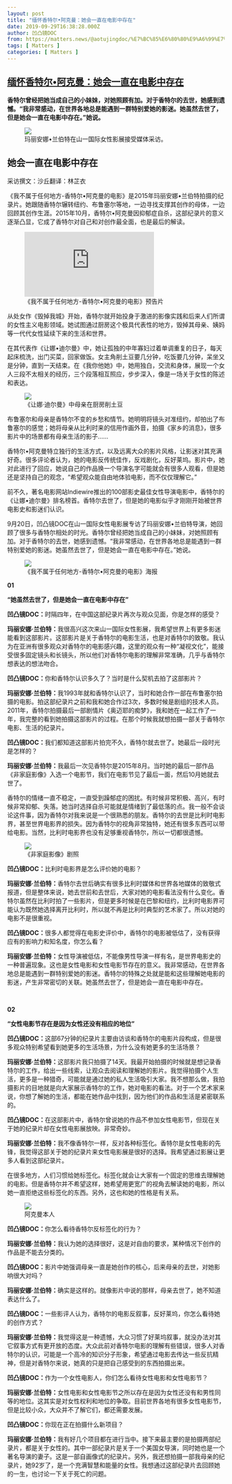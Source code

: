 ```yaml
---
layout: post
title: "缅怀香特尔•阿克曼：她会一直在电影中存在"
date: 2019-09-29T16:38:28.000Z
author: 凹凸镜DOC
from: https://matters.news/@aotujingdoc/%E7%BC%85%E6%80%80%E9%A6%99%E7%89%B9%E5%B0%94-%E9%98%BF%E5%85%8B%E6%9B%BC-%E5%A5%B9%E4%BC%9A%E4%B8%80%E7%9B%B4%E5%9C%A8%E7%94%B5%E5%BD%B1%E4%B8%AD%E5%AD%98%E5%9C%A8-zdpuAxREAywgrsstQ6c4vGQgwwdrZGVqMQCVur6qeytCwfP8G
tags: [ Matters ]
categories: [ Matters ]
---
```

<!--1569775108000-->
[缅怀香特尔•阿克曼：她会一直在电影中存在](https://matters.news/@aotujingdoc/%E7%BC%85%E6%80%80%E9%A6%99%E7%89%B9%E5%B0%94-%E9%98%BF%E5%85%8B%E6%9B%BC-%E5%A5%B9%E4%BC%9A%E4%B8%80%E7%9B%B4%E5%9C%A8%E7%94%B5%E5%BD%B1%E4%B8%AD%E5%AD%98%E5%9C%A8-zdpuAxREAywgrsstQ6c4vGQgwwdrZGVqMQCVur6qeytCwfP8G)
------

<div>
<p><strong>香特尔曾经把她当成自己的小妹妹，对她照顾有加。对于香特尔的去世，她感到遗憾。“我非常感动，在世界各地总是能遇到一群特别爱她的影迷。她虽然去世了，但是她会一直在电影中存在。”她说。</strong></p><figure class="image"><img src="https://assets.matters.news/embed/af6271dc-de29-42bf-b71f-c5deae3b5e11.jpeg" data-asset-id="af6271dc-de29-42bf-b71f-c5deae3b5e11" referrerpolicy="no-referrer"><figcaption><span>玛丽安娜•兰伯特在山一国际女性影展接受媒体采访。</span></figcaption></figure><h2><strong>她会一直在电影中存在</strong> </h2><pre class="ql-syntax">采访撰文：沙丘翻译：林芷衣 </pre><p>《我不属于任何地方-香特尔•阿克曼的电影》是2015年玛丽安娜•兰伯特拍摄的纪录片。她跟随香特尔辗转纽约、布鲁塞尔等地，一边寻找支撑其创作的母体，一边回顾其创作生涯。2015年10月，香特尔•阿克曼因抑郁症自杀，这部纪录片的意义逐渐凸显，它成了香特尔对自己和对创作最全面，也是最后的解读。</p><figure class="embed-video"><div class="iframe-container"><iframe src="https://www.youtube.com/embed/oTdmOCnSA1Y?rel=0" frameborder="0" allowfullscreen="true" sandbox="allow-scripts allow-same-origin allow-popups"></iframe></div><figcaption><span>《我不属于任何地方-香特尔•阿克曼的电影》预告片</span></figcaption></figure><p>从处女作《毁掉我城》开始，香特尔就开始投身于激进的影像实践和后来人们所谓的女性主义电影领域。她试图通过厨房这个极具代表性的地方，毁掉其母亲、姨妈等一代代女性延续下来的生活和世界。</p><p>在其代表作《让娜•迪尔曼》中，她让孤独的中年寡妇过着单调重复的日子，每天起床梳洗，出门买菜，回家做饭。女主角削土豆要几分钟，吃饭要几分钟，呆坐又是分钟，直到一天结束。在《我你他她》中，她用独白，交流和身体，展现一个女人三段不太相关的经历，三个段落相互照应，步步深入，像是一场关于女性的陈述和表达。</p><figure class="image"><img src="https://assets.matters.news/embed/ca286649-e527-471d-94f9-a3ef84aea407.jpeg" data-asset-id="ca286649-e527-471d-94f9-a3ef84aea407" referrerpolicy="no-referrer"><figcaption><span>《让娜·迪尔曼》中母亲在厨房削土豆</span></figcaption></figure><p>布鲁塞尔和母亲是香特尔不变的乡愁和情节。她明明将镜头对准纽约，却拍出了布鲁塞尔的感觉；她将母亲从比利时来的信用作画外音，拍摄《家乡的消息》，很多影片中的场景都有母亲生活的影子……</p><p>香特尔•阿克曼特立独行的生活方式，以及远离大众的影片风格，让影迷对其充满好奇。很多评论者认为，她的电影反传统佳作，反戏剧化，反好莱坞。影片中，她对此进行了回应，她说自己的作品换一个导演名字可能就会有很多人观看，但是她还是坚持自己的观念，“希望观众能自由地体验电影，而不仅仅理解它。”</p><p>前不久，著名电影网站Indiewire推出的100部影史最佳女性导演电影中，香特尔的《让娜•迪尔曼》排名榜首。香特尔去世了，但是她的电影似乎才刚刚开始被世界电影史和影迷们认识。</p><p>9月20日，凹凸镜DOC在山一国际女性电影展专访了玛丽安娜•兰伯特导演，她回顾了很多与香特尔相处的时光。香特尔曾经把她当成自己的小妹妹，对她照顾有加。对于香特尔的去世，她感到遗憾。“我非常感动，在世界各地总是能遇到一群特别爱她的影迷。她虽然去世了，但是她会一直在电影中存在。”她说。</p><figure class="image"><img src="https://assets.matters.news/embed/3037e16f-888b-4442-9078-2cf0527cb720.jpeg" data-asset-id="3037e16f-888b-4442-9078-2cf0527cb720" referrerpolicy="no-referrer"><figcaption><span>《我不属于任何地方-香特尔•阿克曼的电影》海报</span></figcaption></figure><p><strong>01</strong></p><p><strong>“她虽然去世了，但是她会一直在电影中存在”</strong></p><p><strong>凹凸镜DOC：</strong>时隔四年，在中国这部纪录片再次与观众见面，你是怎样的感受？</p><p><strong>玛丽安娜·兰伯特：</strong>我很高兴这次来山一国际女性影展，我希望世界上有更多影迷能看到这部影片。这部影片是关于香特尔的电影生活，也是对香特尔的致敬。我认为在亚洲有很多观众对香特尔的电影感兴趣，这里的观众有一种“凝视文化”，能接受很多固定镜头和长镜头，所以他们对香特尔电影的理解非常准确，几乎与香特尔想表达的想法吻合。</p><p><strong>凹凸镜DOC：</strong>你和香特尔认识多久了？当时是什么契机去拍了这部影片？</p><p><strong>玛丽安娜·兰伯特：</strong>我1993年就和香特尔认识了，当时和她合作一部在布鲁塞尔拍摄的电影。拍这部纪录片之前和我和她合作过3次，多数时候是剧组的技术人员。2011年，香特尔拍摄最后一部剧情片《奥迈耶的痴梦》，我和她在一起工作了一年，我完整的看到她拍摄这部影片的过程。在那个时候我就想拍摄一部关于香特尔电影、生活的纪录片。</p><p><strong>凹凸镜DOC：</strong>我们都知道这部影片拍完不久，香特尔就去世了。她最后一段时光是怎样的？</p><p><strong>玛丽安娜·兰伯特：</strong>我最后一次见香特尔是2015年8月。当时她的最后一部作品《非家庭影像》入选一个电影节，我们在电影节见了最后一面，然后10月她就去世了。 </p><p>香特尔的情绪一直不稳定，一直受到躁郁症的困扰。有时候非常积极、高兴，有时候非常抑郁、失落。她当时选择自杀可能就是情绪到了最低落的点。我一般不会谈论这件事，因为香特尔对我来说是一个很熟悉的朋友。香特尔的去世是比利时电影界，甚至世界电影界的损失。因为香特尔的视角非常独特，她还有很多东西可以带给电影。当然，比利时电影界也没有足够重视香特尔，所以一切都很遗憾。</p><figure class="image"><img src="https://assets.matters.news/embed/e2a80b7a-ac60-441d-a446-648725e975a7.jpeg" data-asset-id="e2a80b7a-ac60-441d-a446-648725e975a7" referrerpolicy="no-referrer"><figcaption><span>《非家庭影像》剧照</span></figcaption></figure><p><strong>凹凸镜DOC：</strong>比利时电影界是怎么评价她的电影？</p><p><strong>玛丽安娜·兰伯特：</strong>香特尔去世后确实有很多比利时媒体和世界各地媒体的致敬式报道，但是整体来说，她去世前和去世后，大家对她的电影看法没有什么变化。香特尔虽然在比利时拍了一些影片，但是更多时候是在巴黎和纽约，比利时电影界可能认为既然她选择离开比利时，所以就不再是比利时典型的艺术家了。所以对她的电影不是很重视。</p><p><strong>凹凸镜DOC：</strong>很多人都觉得在电影史评价中，香特尔的电影被低估了，没有获得应有的影响力和知名度，你怎么看？</p><p><strong>玛丽安娜·兰伯特：</strong>女性导演被低估，不能像男性导演一样有名，是世界电影史的一种普遍现象。这也是女性电影和女性电影节存在的意义。我非常感动，在世界各地总是能遇到一群特别爱她的影迷。香特尔的特殊之处就是能和这些理解她电影的影迷，产生非常密切的关联。她虽然去世了，但是她会一直在电影中存在。</p><p> </p><p><strong>02</strong></p><p><strong>“女性电影节存在是因为女性还没有相应的地位”</strong></p><p><strong>凹凸镜DOC：</strong>这部67分钟的纪录片主要由访谈和香特尔的电影片段构成，但是很多观众特别希望看到她更多的生活场景，为什么没有她更多的生活场景？</p><p><strong>玛丽安娜·兰伯特：</strong>这部影片我只拍摄了14天。我最开始拍摄的时候就是想记录香特尔的工作，给出一些线索，让观众去阅读和理解她的影片。我觉得拍摄个人生活，更多是一种猎奇，可能就是通过她的私人生活吸引大家。我不想那么做，我拍摄影片的目地就是向大家展示香特尔的工作，她对电影的看法。对于一个艺术家来说，你想了解她的生活，都能在她作品中找到，因为他们的作品和生活是紧密联系的。</p><p><strong>凹凸镜DOC：</strong>在这部影片中，香特尔曾说她的作品不参加女性电影节，但现在关于她的纪录片却在女性电影展放映。非常奇妙。</p><p><strong>玛丽安娜·兰伯特：</strong>我不像香特尔一样，反对各种标签化。香特尔是女性电影的先锋，我觉得这部关于她的纪录片来女性电影展是很好的选择。我希望通过影展让更多人看到这部纪录片。</p><p>在很多地方，人们习惯给她标签化。标签化就会让大家有一个固定的思维去理解她的电影。但是香特尔并不希望这样，她希望用更宽广的视角去解读她的电影，所以她一直拒绝这些标签化的东西。另外，这也和她的性格是有关系。</p><figure class="image"><img src="https://assets.matters.news/embed/f6a37556-b090-4944-9193-94a908b2d7ae.jpeg" data-asset-id="f6a37556-b090-4944-9193-94a908b2d7ae" referrerpolicy="no-referrer"><figcaption><span>阿克曼本人</span></figcaption></figure><p><strong>凹凸镜DOC：</strong>你怎么看待香特尔反标签化的行为？</p><p><strong>玛丽安娜·兰伯特：</strong>我认为她的选择很好，这是对自由的要求，某种情况下创作的作品是不能去分类的。</p><p><strong>凹凸镜DOC：</strong>影片中她强调母亲一直是她创作的核心，后来母亲的去世，对她影响很大对吗？</p><p><strong>玛丽安娜·兰伯特：</strong>确实是这样的。就像影片中说的那样，母亲去世了，她不知道表达什么了。</p><p><strong>凹凸镜DOC：</strong>一些影评人认为，香特尔的电影反叙事，反好莱坞，你怎么看待她的创作方式？</p><p><strong>玛丽安娜·兰伯特：</strong>我觉得这是一种遗憾，大众习惯了好莱坞叙事，就没办法对其它叙事方式有更开放的态度。大众此前对香特尔电影的理解有些错误，很多人对香特尔的认识，可能是一个高冷的知识分子形象，希望通过电影去传达一些反抗精神，但是对香特尔来说，她真的只是把自己感受到的东西拍摄出来。</p><p><strong>凹凸镜DOC：</strong>作为一个女性电影人，你们怎么看待女性电影和女性电影节？ </p><p><strong>玛丽安娜·兰伯特：</strong>女性电影和女性电影节之所以存在是因为女性还没有和男性同等的地位。这其实是对女性权利和地位的争取。目前世界各地有很多女性电影节，但是比较小众，大众并不了解它们，都还需要发展。</p><p><strong>凹凸镜DOC：</strong>你现在正在拍摄什么新项目？</p><p><strong>玛丽安娜·兰伯特：</strong>我有好几个项目都在进行当中。接下来最主要的是拍摄两部纪录片，都是关于女性的。其中一部纪录片是关于一个美国女导演，同时她也是一个著名导演的妻子。这是一部自画像式的纪录片。另外，我还想拍摄一部我母亲的纪录片，她92岁了，是一个充满智慧和能量的女性。我想通过这部纪录片去回顾她的一生，也讨论一下关于死亡的问题。</p>
</div>

